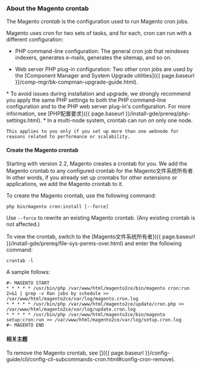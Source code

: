 <div markdown="1">

### About the Magento crontab
The Magento _crontab_ is the configuration used to run Magento cron jobs.

Magento uses cron for two sets of tasks, and for each, cron can run with a different configuration:

*	PHP command-line configuration: The general cron job that reindexes indexers, generates e-mails, generates the sitemap, and so on.

*	Web server PHP plug-in configuration: Two other cron jobs are used by the [Component Manager and System Upgrade utilities]({{ page.baseurl }}/comp-mgr/bk-compman-upgrade-guide.html).

<div class="bs-callout bs-callout-warning" markdown="1">
*	To avoid issues during installation and upgrade, we strongly recommend you apply the same PHP settings to both the PHP command-line configuration and to the PHP web server plug-in's configuration. 
	For more information, see [PHP配置要求]({{ page.baseurl }}/install-gde/prereq/php-settings.html).
*	In a multi-node system, crontab can run on only one node. 

	This applies to you only if you set up more than one webnode for reasons related to performance or scalability.
</div>

#### Create the Magento crontab
Starting with version 2.2, Magento creates a crontab for you. We add the Magento crontab to any configured crontab for the Magento文件系统所有者. In other words, if you already set up crontabs for other extensions or applications, we add the Magento crontab to it.

To create the Magento crontab, use the following command:

	php bin/magento cron:install [--force]

Use `--force` to rewrite an existing Magento crontab. (Any existing crontab is not affected.)

To view the crontab, switch to the [Magento文件系统所有者]({{ page.baseurl }}/install-gde/prereq/file-sys-perms-over.html) and enter the following command:

	crontab -l

A sample follows:

	#~ MAGENTO START
	* * * * * /usr/bin/php /var/www/html/magento2ce/bin/magento cron:run 2>&1 | grep -v Ran jobs by schedule >> /var/www/html/magento2ce/var/log/magento.cron.log
	* * * * * /usr/bin/php /var/www/html/magento2ce/update/cron.php >> /var/www/html/magento2ce/var/log/update.cron.log
	* * * * * /usr/bin/php /var/www/html/magento2ce/bin/magento setup:cron:run >> /var/www/html/magento2ce/var/log/setup.cron.log
	#~ MAGENTO END

#### 相关主题
To remove the Magento crontab, see []({{ page.baseurl }}/config-guide/cli/config-cli-subcommands-cron.html#config-cron-remove).
